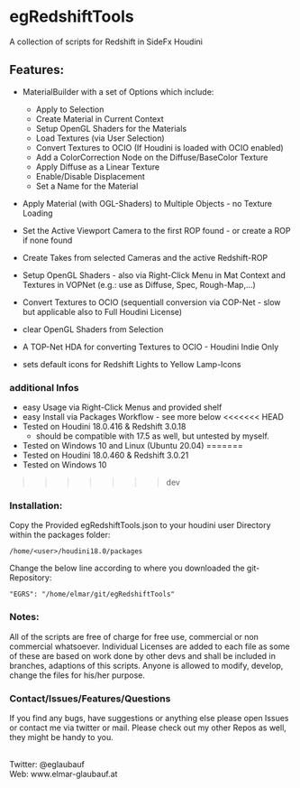 # egRedshiftTools

A collection of scripts for Redshift in SideFx Houdini

## Features:

- MaterialBuilder with a set of Options which include:
  - Apply to Selection
  - Create Material in Current Context
  - Setup OpenGL Shaders for the Materials
  - Load Textures (via User Selection)
  - Convert Textures to OCIO (If Houdini is loaded with OCIO enabled)
  - Add a ColorCorrection Node on the Diffuse/BaseColor Texture
  - Apply Diffuse as a Linear Texture
  - Enable/Disable Displacement
  - Set a Name for the Material

- Apply Material (with OGL-Shaders) to Multiple Objects - no Texture Loading
- Set the Active Viewport Camera to the first ROP found - or create a ROP if none found
- Create Takes from selected Cameras and the active Redshift-ROP
- Setup OpenGL Shaders - also via Right-Click Menu in Mat Context and Textures in VOPNet (e.g.: use as Diffuse, Spec, Rough-Map,...)
- Convert Textures to OCIO (sequentiall conversion via COP-Net - slow but applicable also to Full Houdini License)
- clear OpenGL Shaders from Selection
- A TOP-Net HDA for converting Textures to OCIO - Houdini Indie Only
- sets default icons for Redshift Lights to Yellow Lamp-Icons

### additional Infos

- easy Usage via Right-Click Menus and provided shelf
- easy Install via Packages Workflow - see more below
<<<<<<< HEAD
- Tested on Houdini 18.0.416 & Redshift 3.0.18
  - should be compatible with 17.5 as well, but untested by myself.
- Tested on Windows 10 and Linux (Ubuntu 20.04)
=======
- Tested on Houdini 18.0.460 & Redshift 3.0.21
- Tested on Windows 10
>>>>>>> dev

### Installation:

Copy the Provided egRedshiftTools.json to your houdini user Directory within the packages folder:

```/home/<user>/houdini18.0/packages```

Change the below line according to where you downloaded the git-Repository:

```"EGRS": "/home/elmar/git/egRedshiftTools"```


### Notes:

All of the scripts are free of charge for free use, commercial or non commercial whatsoever.  Individual Licenses are added to each file as some of these are based on work done by other devs and shall be included in branches, adaptions of this scripts. Anyone is allowed to modify, develop, change the files for his/her purpose.


### Contact/Issues/Features/Questions

If you find any bugs, have suggestions or anything else please open Issues or contact me via twitter or mail. Please check out my other Repos as well, they might be handy to you.

<br>
Twitter: @eglaubauf <br>
Web: www.elmar-glaubauf.at
